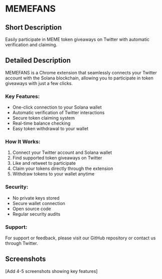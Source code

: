 # MEMEFANS

## Short Description
Easily participate in MEME token giveaways on Twitter with automatic verification and claiming.

## Detailed Description
MEMEFANS is a Chrome extension that seamlessly connects your Twitter account with the Solana blockchain, allowing you to participate in token giveaways with just a few clicks.

### Key Features:
- One-click connection to your Solana wallet
- Automatic verification of Twitter interactions
- Secure token claiming system
- Real-time balance checking
- Easy token withdrawal to your wallet

### How It Works:
1. Connect your Twitter account and Solana wallet
2. Find supported token giveaways on Twitter
3. Like and retweet to participate
4. Claim your tokens directly through the extension
5. Withdraw tokens to your wallet anytime

### Security:
- No private keys stored
- Secure wallet connection
- Open source code
- Regular security audits

### Support:
For support or feedback, please visit our GitHub repository or contact us through Twitter.

## Screenshots
[Add 4-5 screenshots showing key features]
